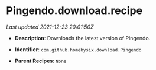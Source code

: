 # Pingendo.download.recipe

_Last updated 2021-12-23 20:01:50Z_

- **Description**: Downloads the latest version of Pingendo.

- **Identifier**: `com.github.homebysix.download.Pingendo`

- **Parent Recipes**: `None`
